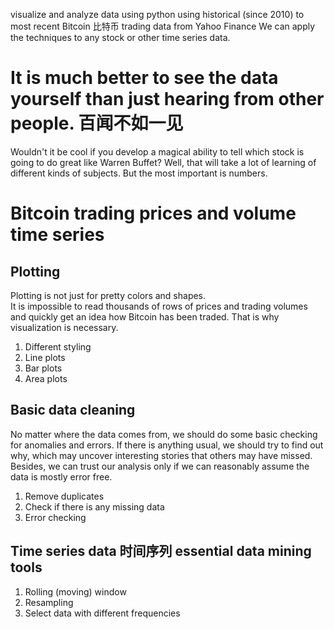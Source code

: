 visualize and analyze data using python using historical (since 2010) to most recent Bitcoin 比特币 trading data from Yahoo Finance
We can apply the techniques to any stock or other time series data. 
 
# It is much better to see the data yourself than just hearing from other people. 百闻不如一见
Wouldn't it be cool if you develop a magical ability to tell which stock is going to do great like Warren Buffet?  Well, that will take a lot of learning of different kinds of subjects. But the most important is numbers. 
 
# Bitcoin trading prices and volume time series
## Plotting
Plotting is not just for pretty colors and shapes.  
It is impossible to read thousands of rows of prices and trading volumes and quickly get an idea how Bitcoin has been traded.  That is why visualization is necessary.  
1. Different styling
2. Line plots
3. Bar plots
4. Area plots

## Basic data cleaning
No matter where the data comes from, we should do some basic checking for anomalies and errors.  If there is anything usual, we should try to find out why, which may uncover interesting stories that others may have missed.  Besides, we can trust our analysis only if we can reasonably assume the data is mostly error free. 
1. Remove duplicates
2. Check if there is any missing data
3. Error checking

## Time series data 时间序列 essential data mining tools
1. Rolling (moving) window 
2. Resampling
3. Select data with different frequencies
